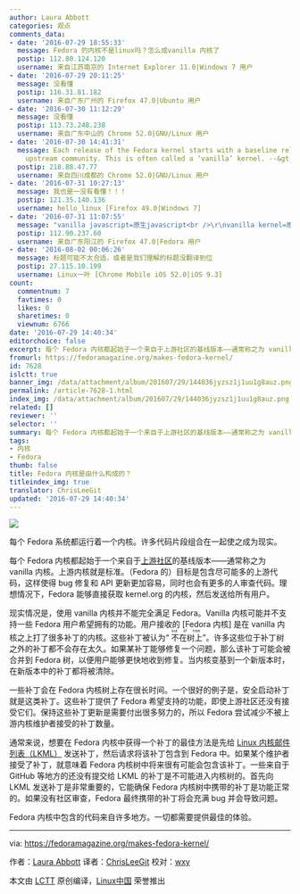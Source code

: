 ```yaml
---
author: Laura Abbott
categories: 观点
comments_data:
- date: '2016-07-29 18:55:33'
  message: Fedora 的内核不是linux吗？怎么成vanilla 内核了
  postip: 112.80.124.120
  username: 来自江苏南京的 Internet Explorer 11.0|Windows 7 用户
- date: '2016-07-29 20:11:25'
  message: 没看懂
  postip: 116.31.81.182
  username: 来自广东广州的 Firefox 47.0|Ubuntu 用户
- date: '2016-07-30 11:12:29'
  message: 没看懂
  postip: 113.73.248.238
  username: 来自广东中山的 Chrome 52.0|GNU/Linux 用户
- date: '2016-07-30 14:41:31'
  message: Each release of the Fedora kernel starts with a baseline release from the
    upstream community. This is often called a ‘vanilla’ kernel. --&gt; https:||fedoramagazine.org|makes-fedora-kernel|
  postip: 218.88.47.77
  username: 来自四川成都的 Chrome 52.0|GNU/Linux 用户
- date: '2016-07-31 10:27:13'
  message: 我也是一没有看懂！！！
  postip: 121.35.140.136
  username: hello_linux [Firefox 49.0|Windows 7]
- date: '2016-07-31 11:07:55'
  message: "vanilla javascript=原生javascript<br />\r\nvanilla kernel=原生kernel<br />\r\n文章说的是fedora用的内核基础就是原生内核，但是加上一大堆自己的补丁，然后维护这些补丁不容易。"
  postip: 112.90.237.60
  username: 来自广东阳江的 Firefox 47.0|Fedora 用户
- date: '2016-08-02 00:06:26'
  message: 标题可能不太合适，或者是我们理解的标题没翻译到位
  postip: 27.115.10.199
  username: Linux一叶 [Chrome Mobile iOS 52.0|iOS 9.3]
count:
  commentnum: 7
  favtimes: 0
  likes: 0
  sharetimes: 0
  viewnum: 6766
date: '2016-07-29 14:40:34'
editorchoice: false
excerpt: 每个 Fedora 内核都起始于一个来自于上游社区的基线版本——通常称之为 vanilla 内核。上游内核就是标准。
fromurl: https://fedoramagazine.org/makes-fedora-kernel/
id: 7628
islctt: true
banner_img: /data/attachment/album/201607/29/144036jyzsz1j1uu1g8auz.png
permalink: /article-7628-1.html
index_img: /data/attachment/album/201607/29/144036jyzsz1j1uu1g8auz.png.thumb.jpg
related: []
reviewer: ''
selector: ''
summary: 每个 Fedora 内核都起始于一个来自于上游社区的基线版本——通常称之为 vanilla 内核。上游内核就是标准。
tags:
- 内核
- Fedora
thumb: false
title: Fedora 内核是由什么构成的？
titleindex_img: true
translator: ChrisLeeGit
updated: '2016-07-29 14:40:34'
---
```


![](/data/attachment/album/201607/29/144036jyzsz1j1uu1g8auz.png)


每个 Fedora 系统都运行着一个内核。许多代码片段组合在一起使之成为现实。


每个 Fedora 内核都起始于一个来自于[上游社区](http://www.kernel.org/)的基线版本——通常称之为 vanilla 内核。上游内核就是标准。（Fedora 的）目标是包含尽可能多的上游代码，这样使得 bug 修复和 API 更新更加容易，同时也会有更多的人审查代码。理想情况下，Fedora 能够直接获取 kernel.org 的内核，然后发送给所有用户。


现实情况是，使用 vanilla 内核并不能完全满足 Fedora。Vanilla 内核可能并不支持一些 Fedora 用户希望拥有的功能。用户接收的 [Fedora 内核] 是在 vanilla 内核之上打了很多补丁的内核。这些补丁被认为“<ruby> 不在树上 <rp>  （ </rp> <rt>  out of tree </rt> <rp>  ） </rp></ruby>”。许多这些位于补丁树之外的补丁都不会存在太久。如果某补丁能够修复一个问题，那么该补丁可能会被合并到 Fedora 树，以便用户能够更快地收到修复。当内核变基到一个新版本时，在新版本中的补丁都将被清除。


一些补丁会在 Fedora 内核树上存在很长时间。一个很好的例子是，安全启动补丁就是这类补丁。这些补丁提供了 Fedora 希望支持的功能，即使上游社区还没有接受它们。保持这些补丁更新是需要付出很多努力的，所以 Fedora 尝试减少不被上游内核维护者接受的补丁数量。


通常来说，想要在 Fedora 内核中获得一个补丁的最佳方法是先给 [Linux 内核邮件列表（LKML）](http://www.labbott.name/blog/2015/10/02/the-art-of-communicating-with-lkml/) 发送补丁，然后请求将该补丁包含到 Fedora 中。如果某个维护者接受了补丁，就意味着 Fedora 内核树中将来很有可能会包含该补丁。一些来自于 GitHub 等地方的还没有提交给 LKML 的补丁是不可能进入内核树的。首先向 LKML 发送补丁是非常重要的，它能确保 Fedora 内核树中携带的补丁是功能正常的。如果没有社区审查，Fedora 最终携带的补丁将会充满 bug 并会导致问题。


Fedora 内核中包含的代码来自许多地方。一切都需要提供最佳的体验。




---


via: <https://fedoramagazine.org/makes-fedora-kernel/>


作者：[Laura Abbott](https://fedoramagazine.org/makes-fedora-kernel/) 译者：[ChrisLeeGit](https://github.com/chrisleegit) 校对：[wxy](https://github.com/wxy)


本文由 [LCTT](https://github.com/LCTT/TranslateProject) 原创编译，[Linux中国](https://linux.cn/) 荣誉推出